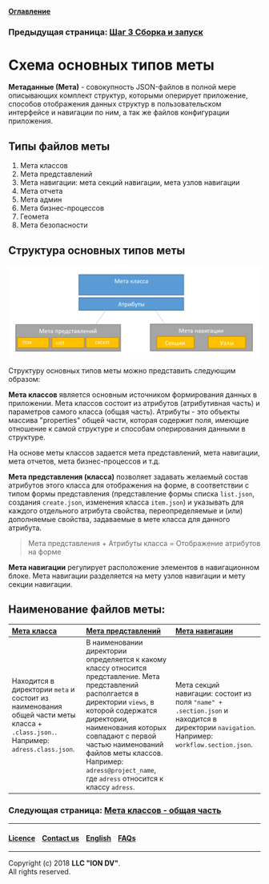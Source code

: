 #### [Оглавление](/docs/ru/index.md)

### Предыдущая страница: [Шаг 3 Сборка и запуск](/docs/ru/1_system_deployment/step3_building_and_running.md)

# Схема основных типов меты

**Метаданные (Мета)** - совокупность JSON-файлов в полной мере описывающих комплект структур, которыми оперирует приложение, способов отображения данных структур в пользовательском интерфейсе и навигации по ним, а так же файлов конфигурации приложения.   

## Типы файлов меты

1. Мета классов
2. Мета представлений
3. Мета навигации: мета секций навигации, мета узлов навигации
4. Мета отчета
5. Мета админ
6. Мета бизнес-процессов 
7. Геомета 
8. Мета безопасности 

## Структура основных типов меты
![shema](/docs/ru/images/schema.png)

Структуру основных типов меты можно представить следующим образом:

**Мета классов** является основным источником формирования данных в приложении. Мета классов состоит из атрибутов (атрибутивная часть) и параметров самого класса (общая часть). Атрибуты - это объекты массива "properties" общей части, которая содержит поля, имеющие отношение к самой структуре и способам оперирования данными в структуре.  

На основе меты классов задается мета представлений, мета навигации, мета отчетов, мета бизнес-процессов и т.д.  

**Мета представления (класса)** позволяет задавать желаемый состав атрибутов этого класса для отображения на форме, в соответствии с типом формы представления (представление формы списка `list.json`, создания `create.json`, изменения класса `item.json`) и указывать для каждого отдельного атрибута свойства, переопределяемые и (или) дополняемые свойства, задаваемые в мете класса для данного атрибута. 

>Мета представления + Атрибуты класса = Отображение атрибутов на форме

 
**Мета навигации** регулирует расположение элементов в навигационном блоке. Мета навигации разделяется на мету узлов навигации и мету секции навигации. 

## Наименование файлов меты: 


| [**Мета класса**](/docs/ru/2_system_description/metadata_structure/meta_class/meta_class_main.md)                    | [**Мета представлений**](/docs/ru/2_system_description/metadata_structure/meta_view/meta_view_main.md)          | [**Мета навигации**](/docs/ru/2_system_description/metadata_structure/meta_navigation/meta_navigation.md)                                                                                                                                                                |
|:------------------------------|:-------------------------------|:--------------------------------------------- |
| Находится в директории `meta` и состоит из наименования общей части меты класса + `.class.json.`. Например: `adress.class.json`.       |В наименовании директории определяется к какому классу относится представление. Мета представлений располгается в директории `views`, в которой содержатся директории, наименования которых совпадают с первой частью наименований файлов меты классов. Например: `adress@project_name`, где  `adress` относится к классу `adress`.        | Мета секций навигации: состоит из поля `"name" + .section.json` и находится в директории `navigation`. Например: `workflow.section.json`.     

### Следующая страница: [Мета классов - общая часть](/docs/ru/2_system_description/metadata_structure/meta_class/meta_class_main.md)

--------------------------------------------------------------------------  


 #### [Licence](/LICENCE.md) &ensp;  [Contact us](https://iondv.ru/index.html) &ensp;  [English](/docs/en/2_system_description/metadata_structure/meta_scheme.md)   &ensp; [FAQs](/faqs.md)  <div><img src="https://mc.iondv.com/watch/local/docs/framework" style="position:absolute; left:-9999px;" height=1 width=1 alt="iondv metrics"></div>         



--------------------------------------------------------------------------  

Copyright (c) 2018 **LLC "ION DV"**.  
All rights reserved.  

